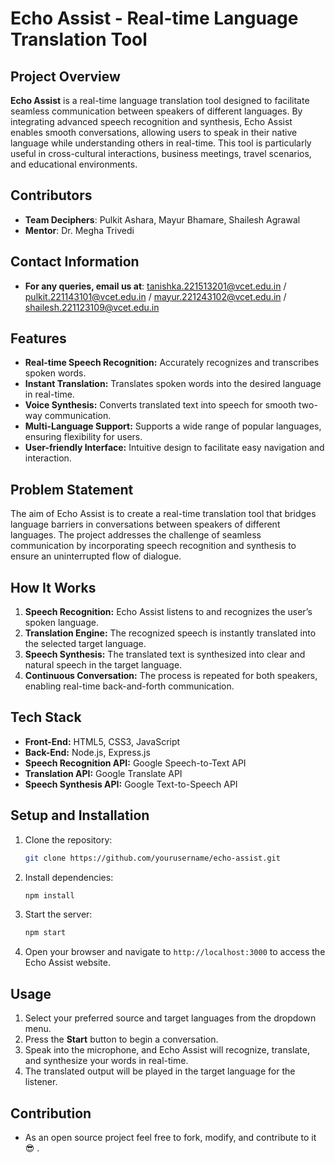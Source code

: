 # Echo Assist - Real-time Language Translation Tool

## Project Overview
**Echo Assist** is a real-time language translation tool designed to facilitate seamless communication between speakers of different languages. By integrating advanced speech recognition and synthesis, Echo Assist enables smooth conversations, allowing users to speak in their native language while understanding others in real-time. This tool is particularly useful in cross-cultural interactions, business meetings, travel scenarios, and educational environments.

## Contributors
- **Team Deciphers**: Pulkit Ashara, Mayur Bhamare, Shailesh Agrawal
- **Mentor**: Dr. Megha Trivedi


## Contact Information
   - **For any queries, email us at**: tanishka.221513201@vcet.edu.in / pulkit.221143101@vcet.edu.in / mayur.221243102@vcet.edu.in / shailesh.221123109@vcet.edu.in 

## Features
- **Real-time Speech Recognition:** Accurately recognizes and transcribes spoken words.
- **Instant Translation:** Translates spoken words into the desired language in real-time.
- **Voice Synthesis:** Converts translated text into speech for smooth two-way communication.
- **Multi-Language Support:** Supports a wide range of popular languages, ensuring flexibility for users.
- **User-friendly Interface:** Intuitive design to facilitate easy navigation and interaction.

## Problem Statement
The aim of Echo Assist is to create a real-time translation tool that bridges language barriers in conversations between speakers of different languages. The project addresses the challenge of seamless communication by incorporating speech recognition and synthesis to ensure an uninterrupted flow of dialogue.

## How It Works
1. **Speech Recognition:** Echo Assist listens to and recognizes the user’s spoken language.
2. **Translation Engine:** The recognized speech is instantly translated into the selected target language.
3. **Speech Synthesis:** The translated text is synthesized into clear and natural speech in the target language.
4. **Continuous Conversation:** The process is repeated for both speakers, enabling real-time back-and-forth communication.

## Tech Stack
- **Front-End:** HTML5, CSS3, JavaScript
- **Back-End:** Node.js, Express.js
- **Speech Recognition API:** Google Speech-to-Text API
- **Translation API:** Google Translate API
- **Speech Synthesis API:** Google Text-to-Speech API

## Setup and Installation
1. Clone the repository:
   ```bash
   git clone https://github.com/yourusername/echo-assist.git
   ```
2. Install dependencies:
   ```bash
   npm install
   ```

3. Start the server:
   ```bash
   npm start
   ```
4. Open your browser and navigate to `http://localhost:3000` to access the Echo Assist website.

## Usage
1. Select your preferred source and target languages from the dropdown menu.
2. Press the **Start** button to begin a conversation.
3. Speak into the microphone, and Echo Assist will recognize, translate, and synthesize your words in real-time.
4. The translated output will be played in the target language for the listener.

## Contribution

   - As an open source project feel free to fork, modify, and contribute to it 😎 .

